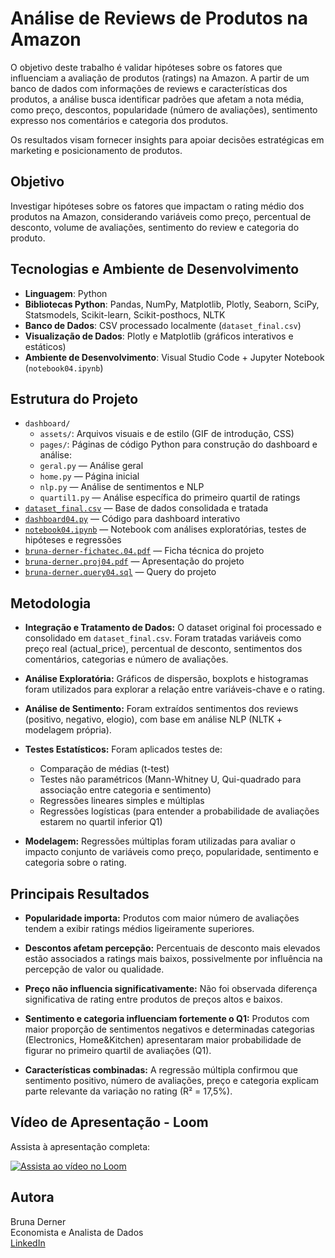 # Análise de Reviews de Produtos na Amazon

O objetivo deste trabalho é validar hipóteses sobre os fatores que influenciam a avaliação de produtos (ratings) na Amazon. A partir de um banco de dados com informações de reviews e características dos produtos, a análise busca identificar padrões que afetam a nota média, como preço, descontos, popularidade (número de avaliações), sentimento expresso nos comentários e categoria dos produtos.

Os resultados visam fornecer insights para apoiar decisões estratégicas em marketing e posicionamento de produtos.

## Objetivo

Investigar hipóteses sobre os fatores que impactam o rating médio dos produtos na Amazon, considerando variáveis como preço, percentual de desconto, volume de avaliações, sentimento do review e categoria do produto.

## Tecnologias e Ambiente de Desenvolvimento

- **Linguagem**: Python  
- **Bibliotecas Python**: Pandas, NumPy, Matplotlib, Plotly, Seaborn, SciPy, Statsmodels, Scikit-learn, Scikit-posthocs, NLTK  
- **Banco de Dados**: CSV processado localmente (`dataset_final.csv`)  
- **Visualização de Dados**: Plotly e Matplotlib (gráficos interativos e estáticos)  
- **Ambiente de Desenvolvimento**: Visual Studio Code + Jupyter Notebook (`notebook04.ipynb`)

## Estrutura do Projeto
- `dashboard/`
  - `assets/`: Arquivos visuais e de estilo (GIF de introdução, CSS)  
  - `pages/`: Páginas de código Python para construção do dashboard e análise:
  - `geral.py` — Análise geral  
  - `home.py` — Página inicial  
  - `nlp.py` — Análise de sentimentos e NLP  
  - `quartil1.py` — Análise específica do primeiro quartil de ratings  
- [`dataset_final.csv`](dataset_final.csv) — Base de dados consolidada e tratada  
- [`dashboard04.py`](dashboard04.py) — Código para dashboard interativo  
- [`notebook04.ipynb`](notebook04.ipynb) — Notebook com análises exploratórias, testes de hipóteses e regressões  
- [`bruna-derner-fichatec.04.pdf`](bruna-derner-fichatec.04.pdf) — Ficha técnica do projeto  
- [`bruna-derner.proj04.pdf`](bruna-derner.proj04.pdf) — Apresentação do projeto
- [`bruna-derner.query04.sql`](bruna-derner.query04.sql) — Query do projeto

## Metodologia

- **Integração e Tratamento de Dados:** O dataset original foi processado e consolidado em `dataset_final.csv`. Foram tratadas variáveis como preço real (actual_price), percentual de desconto, sentimentos dos comentários, categorias e número de avaliações.
  
- **Análise Exploratória:** Gráficos de dispersão, boxplots e histogramas foram utilizados para explorar a relação entre variáveis-chave e o rating.

- **Análise de Sentimento:** Foram extraídos sentimentos dos reviews (positivo, negativo, elogio), com base em análise NLP (NLTK + modelagem própria).

- **Testes Estatísticos:** Foram aplicados testes de:
  - Comparação de médias (t-test)  
  - Testes não paramétricos (Mann-Whitney U, Qui-quadrado para associação entre categoria e sentimento)  
  - Regressões lineares simples e múltiplas  
  - Regressões logísticas (para entender a probabilidade de avaliações estarem no quartil inferior Q1)

- **Modelagem:** Regressões múltiplas foram utilizadas para avaliar o impacto conjunto de variáveis como preço, popularidade, sentimento e categoria sobre o rating.

## Principais Resultados

- **Popularidade importa:** Produtos com maior número de avaliações tendem a exibir ratings médios ligeiramente superiores.

- **Descontos afetam percepção:** Percentuais de desconto mais elevados estão associados a ratings mais baixos, possivelmente por influência na percepção de valor ou qualidade.

- **Preço não influencia significativamente:** Não foi observada diferença significativa de rating entre produtos de preços altos e baixos.

- **Sentimento e categoria influenciam fortemente o Q1:** Produtos com maior proporção de sentimentos negativos e determinadas categorias (Electronics, Home&Kitchen) apresentaram maior probabilidade de figurar no primeiro quartil de avaliações (Q1).

- **Características combinadas:** A regressão múltipla confirmou que sentimento positivo, número de avaliações, preço e categoria explicam parte relevante da variação no rating (R² = 17,5%).

## Vídeo de Apresentação - Loom

Assista à apresentação completa:

[![Assista ao vídeo no Loom](https://img.shields.io/badge/Ver%20Apresenta%C3%A7%C3%A3o-Loom-%23F9C646?style=for-the-badge&logo=loom)](https://www.loom.com/share/e337d0fb45924b838c5c0989b5e3bd80?sid=cb527506-4574-43bb-83a3-932c2f1803ad)

## Autora

Bruna Derner  
Economista e Analista de Dados  
[LinkedIn](https://www.linkedin.com/in/bruna-derner/)

